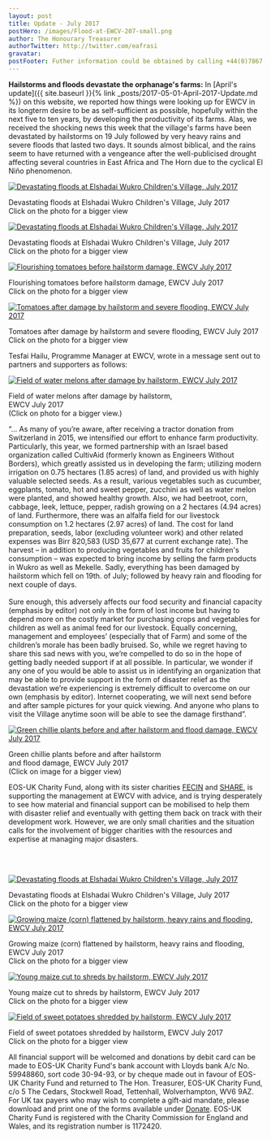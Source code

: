 ```yaml
---
layout: post
title: Update - July 2017
postHero: /images/Flood-at-EWCV-207-small.png
author: The Honourary Treasurer
authorTwitter: http://twitter.com/eafrasi
gravatar: 
postFooter: Futher information could be obtained by calling +44(0)7867 727445 or at <a href="mailto:eosukcharityfund@gmail.com">eosukcharityfund@gmail.com</a>
---
```


**Hailstorms and floods devastate the orphanage's  farms:** In [April's update]({{ site.baseurl }}{% link _posts/2017-05-01-April-2017-Update.md %}) on this website, we reported how things were looking up for EWCV in its longterm desire to be as self-sufficient as possible, hopefully within the next five to ten years, by developing the productivity of its farms. Alas, we received the shocking news this week that the village's farms have been devastated by <span class="text-danger bg-danger">hailstorms on 19 July followed by very heavy rains and severe floods that lasted two days</span>. It sounds almost biblical, and the rains seem to have returned with a vengeance after the well-publicised drought affecting several countries in East Africa and The Horn due to the cyclical <span class="text-danger bg-danger">El Niño</span> phenomenon.

<div class="row bordered tiny">
	<div class="col-sm-3 col-md-3 col-lg-3">
		<a href="{{ base }}/images/Flood-at-EWCV-207.png">
			<img src="{{ base }}/images/Flood-at-EWCV-207-small.png" alt="Devastating floods at Elshadai Wukro Children's Village, July 2017"
			class="img-responsive center-block" />
		</a>
		<div class="caption text-center">
			<p>
				Devastating floods at Elshadai Wukro Children's Village,
				July 2017 <br/>Click on the photo for a bigger view
			</p>
		</div>
</div>
	<div class="col-sm-3 col-md-3 col-lg-3">
		<a href="{{ base }}/images/Flood-at-EWCV-209.png">
			<img src="{{ base }}/images/Flood-at-EWCV-209-small.png" alt="Devastating floods at Elshadai Wukro Children's Village, July 2017"
			class="img-responsive center-block" />
		</a>
		<div class="caption text-center">
			<p>
				Devastating floods at Elshadai Wukro Children's Village,
				July 2017 <br/>Click on the photo for a bigger view
			</p>
		</div>	
	</div>
	<div class="col-sm-3 col-md-3 col-lg-3">
		<a href="{{ base }}/images/Flood-at-EWCV-1340-tomatoes-before.png">
			<img src="{{ base }}/images/Flood-at-EWCV-1340-tomatoes-before-small.png" alt="Flourishing tomatoes before hailstorm damage, EWCV July 2017"
			class="img-responsive center-block" />
		</a>
		<div class="caption text-center">
			<p>
				Flourishing tomatoes before hailstorm damage,
				 EWCV July 2017<br/>Click on the photo for a bigger view
			</p>
		</div>	
	</div>
	<div class="col-sm-3 col-md-3 col-lg-3">
		<a href="{{ base }}/images/Flood-at-EWCV-1341-tomatoes-after.png">
			<img src="{{ base }}/images/Flood-at-EWCV-1341-tomatoes-after-small.png" alt="Tomatoes after damage by hailstorm and severe flooding, EWCV July 2017"
			class="img-responsive center-block" />
		</a>
		<div class="caption text-center">
			<p>
				Tomatoes after damage by hailstorm and severe flooding,
				 EWCV July 2017<br/>Click on the photo for a bigger view
			</p>
		</div>	
	</div>
</div>

Tesfai Hailu,  Programme Manager at EWCV, wrote in a message sent out to partners and supporters as follows:

<div class="bordered pull-left tiny shadow bg-green text-white">
	<a href="{{ base }}/images/Flood-at-EWCV-1339-water-melons.png">
		<img src="{{ base }}/images/Flood-at-EWCV-1339-water-melons-small.png" alt="Field of water melons after damage by hailstorm, EWCV July 2017"
		class="img-responsive center-block" />
	</a>
	<div class="caption text-center">
		<p>
      Field of water melons after damage by hailstorm,<br/> EWCV July 2017<br/>
      (Click on photo for a bigger view.)
		</p>
	</div>
</div>

<p class="bordred bg-success text-success">
	“... As many of you’re aware, after receiving a tractor donation from Switzerland in 2015, we intensified our effort to enhance farm productivity. Particularly, this year, we formed partnership with an Israel based organization called CultivAid (formerly known as Engineers Without Borders), which greatly assisted us in developing the farm; utilizing modern irrigation on 0.75 hectares (1.85 acres) of land, and provided us with highly valuable selected seeds. As a result, various vegetables such as cucumber, eggplants, tomato, hot and sweet pepper, zucchini as well as water melon were planted, and showed healthy growth. Also, we had beetroot, corn, cabbage, leek, lettuce, pepper, radish growing on a 2 hectares (4.94 acres) of land. Furthermore, there was an alfalfa field for our livestock consumption on 1.2 hectares (2.97 acres) of land. The cost for land preparation, seeds, labor (excluding volunteer work) and other related expenses was <span class="text-orange">Birr 820,583 (USD 35,677 at current exchange rate)</span>. The harvest – in addition to producing vegetables and fruits for children's consumption – was expected to bring income by selling the farm products in Wukro as well as Mekelle. Sadly, everything has been damaged by hailstorm which fell on 19th. of July; followed by heavy rain and flooding for next couple of days.
	<br/><br/>
	<span class="text-danger bg-danger">Sure enough, this adversely affects our food security and financial capacity</span> (emphasis by editor) not only in the form of lost income but having to depend more on the costly market for purchasing crops and vegetables for children as well as animal feed for our livestock. Equally concerning, management and employees’ (especially that of Farm) and some of the children’s morale has been badly bruised. So, while we regret having to share this sad news with you, we’re compelled to do so in the hope of getting badly needed support if at all possible. In particular, we wonder if any one of you would be able to assist us in identifying an organization that may be able to provide support in the form of disaster relief as <span class="text-danger bg-danger">the devastation we’re experiencing is extremely difficult to overcome on our own</span> (emphasis by editor). Internet cooperating, we will next send before and after sample pictures for your quick viewing. And anyone who plans to visit the Village anytime soon will be able to see the damage firsthand”.
</p>

<div class="bordered pull-right tiny shadow bg-green text-white">
	<a href="{{ base }}/images/Flood-at-EWCV-1342-green-chillies.png">
		<img src="{{ base }}/images/Flood-at-EWCV-1342-green-chillies-small.png" alt="Green chillie plants before and after hailstorm and flood damage, EWCV July 2017"
		class="img-responsive center-block" />
	</a>
	<div class="caption text-center">
		<p>
			Green chillie plants before and after hailstorm<br/>
			 and flood damage, EWCV July 2017<br/>
			 (Click on image for a bigger view)
		</p>
	</div>
</div>

EOS-UK Charity Fund, along with its sister charities [FECIN](http://fecin.woodsfords.uk/index.html) and [SHARE](http://www.sharesheffield.org.uk), is supporting the management at EWCV with advice, and is trying desperately to see how material and financial support can be mobilised to help them with disaster relief and eventually with getting them back on track with their development work. However, we are only small charities and the situation calls for the involvement of bigger charities with the resources and expertise at managing major disasters.

<br/><br/>

<div class="row bordered tiny">
	<div class="col-sm-3 col-md-3 col-lg-3">
		<a href="{{ base }}/images/Flood-at-EWCV-208.png">
			<img src="{{ base }}/images/Flood-at-EWCV-208-small.png" alt="Devastating floods at Elshadai Wukro Children's Village, July 2017"
			class="img-responsive center-block" />
		</a>
		<div class="caption text-center">
			<p>
				Devastating floods at Elshadai Wukro Children's Village,
				July 2017 <br/>Click on the photo for a bigger view
			</p>
		</div>
</div>
	<div class="col-sm-3 col-md-3 col-lg-3">
		<a href="{{ base }}/images/Flood-at-EWCV-1335-maize.png">
			<img src="{{ base }}/images/Flood-at-EWCV-1335-maize-small.png" alt="Growing maize (corn) flattened by hailstorm, heavy rains and flooding, EWCV July 2017"
			class="img-responsive center-block" />
		</a>
		<div class="caption text-center">
			<p>
				Growing maize (corn) flattened by hailstorm, heavy rains and flooding, EWCV July 2017<br/>Click on the photo for a bigger view
			</p>
		</div>	
	</div>
	<div class="col-sm-3 col-md-3 col-lg-3">
		<a href="{{ base }}/images/Flood-at-EWCV-1336-maize.png">
			<img src="{{ base }}/images/Flood-at-EWCV-1336-maize-small.png" alt="Young maize cut to shreds by hailstorm, EWCV July 2017"
			class="img-responsive center-block" />
		</a>
		<div class="caption text-center">
			<p>
				Young maize cut to shreds by hailstorm, EWCV July 2017<br/>Click on the photo for a bigger view
			</p>
		</div>	
	</div>
	<div class="col-sm-3 col-md-3 col-lg-3">
		<a href="{{ base }}/images/Flood-at-EWCV-1337-sweet-potatoes.png">
			<img src="{{ base }}/images/Flood-at-EWCV-1337-sweet-potatoes-small.png" alt="Field of sweet potatoes shredded by hailstorm, EWCV July 2017"
			class="img-responsive center-block" />
		</a>
		<div class="caption text-center">
			<p>
				Field of sweet potatoes shredded by hailstorm, EWCV July 2017<br/>Click on the photo for a bigger view
			</p>
		</div>	
	</div>
</div>


<p class="bordered text-white bg-green">
  All financial support will be welcomed and <span class="text-orange">donations by debit card</span> can be made <span class="text-orange">to EOS-UK Charity Fund's bank account with Lloyds bank A/c No. 59948860, sort code 30-94-93, or by cheque made out in favour of EOS-UK Charity Fund</span> and returned to The Hon. Treasurer, EOS-UK Charity Fund, c/o 5 The Cedars, Stockwell Road, Tettenhall, Wolverhampton, WV6 9AZ. For UK tax payers who may wish to complete a gift-aid mandate, please download and print one of the forms available under <a href="http://localhost:4000/donate" class="text-cyan">Donate</a>. EOS-UK Charity Fund is registered with the Charity Commission for England and Wales, and its registration number is 1172420.
</p>